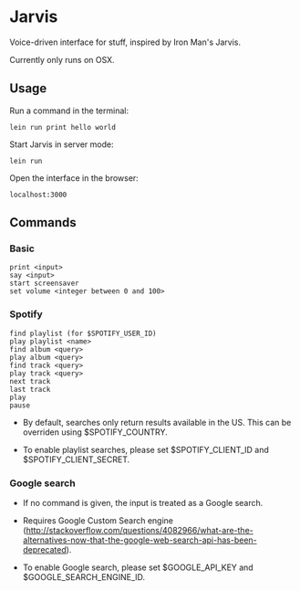 # Jarvis

Voice-driven interface for stuff, inspired by Iron Man's Jarvis.

Currently only runs on OSX.

## Usage

Run a command in the terminal:

    lein run print hello world

Start Jarvis in server mode:

    lein run

Open the interface in the browser:

    localhost:3000

## Commands

### Basic

    print <input>
    say <input>
    start screensaver
    set volume <integer between 0 and 100>

### Spotify

    find playlist (for $SPOTIFY_USER_ID)
    play playlist <name>
    find album <query>
    play album <query>
    find track <query>
    play track <query>
    next track
    last track
    play
    pause

* By default, searches only return results available in the US. This can be overriden using $SPOTIFY_COUNTRY.

* To enable playlist searches, please set $SPOTIFY_CLIENT_ID and $SPOTIFY_CLIENT_SECRET.

### Google search

* If no command is given, the input is treated as a Google search.

* Requires Google Custom Search engine (http://stackoverflow.com/questions/4082966/what-are-the-alternatives-now-that-the-google-web-search-api-has-been-deprecated).

* To enable Google search, please set $GOOGLE_API_KEY and $GOOGLE_SEARCH_ENGINE_ID.
